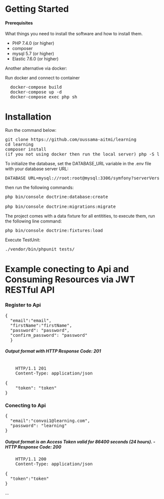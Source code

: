 # Getting Started


<h4>Prerequisites</h4>
<p>What things you need to install the software and how to install them.</p>

<ul>
<li>PHP 7.4.0 (or higher)</li>
<li>composer</li>
<li>mysql 5.7 (or higher)</li>
<li>Elastic 7.6.0 (or higher)</li>
</ul>

<p>Another alternative via docker:</p>

Run docker and connect to container

<pre>
  docker-compose build
  docker-compose up -d
  docker-compose exec php sh
</pre>

# Installation
Run the command below:

<pre>
git clone https://github.com/oussama-aitmi/learning
cd learning
composer install
(if you not using docker then run the local server) php -S localhost:8000 -t public or (symfony server:start)
</pre>

To initialize the database, set the DATABASE_URL variable in the .env file with your database server URL:
<pre>
DATABASE_URL=mysql://root:root@mysql:3306/symfony?serverVersion=5.7
</pre>

then run the following commands:

<pre>
php bin/console doctrine:database:create

php bin/console doctrine:migrations:migrate
</pre>

The project comes with a data fixture for all entitities, to execute them, run the following line command:

<pre>
php bin/console doctrine:fixtures:load
</pre>

Execute TestUnit:

<pre>
./vendor/bin/phpunit tests/
</pre>

# Example conecting to Api and Consuming Resources via JWT RESTful API

<h3>Register to Api</h3>

<pre>
{
  "email":"email", 
  "firstName":"firstName",  
  "password": "password",
  "confirm_password": "password" 
  }
</pre>

<h5>Output format with HTTP Response Code: 201</h5>

<pre>

    HTTP/1.1 201
    Content-Type: application/json

{
    "token": "token"
}
</pre>

<h3>Conecting to Api</h3>

<pre>
{
  "email":"convoi1@learning.com", 
  "password": "learning"
}
</pre>

<h5>Output format is an Access Token valid for 86400 seconds (24 hours). - HTTP Response Code: 200</h5>

<pre>
    HTTP/1.1 200
    Content-Type: application/json

{
  "token":"token"
}
</pre>


...

